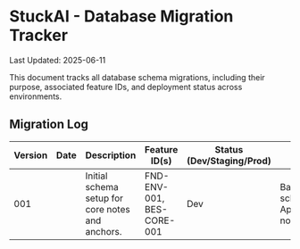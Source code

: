 # StuckAI - Database Migration Tracker
Last Updated: 2025-06-11

This document tracks all database schema migrations, including their purpose, associated feature IDs, and deployment status across environments.

## Migration Log

| Version | Date | Description | Feature ID(s) | Status (Dev/Staging/Prod) | Notes |
|---------|------|-------------|---------------|---------------------------|-------|
| 001     |      | Initial schema setup for core notes and anchors. | FND-ENV-001, BES-CORE-001 | Dev | Based on Drizzle ORM schema in App_Code/services/anchor-note-svc/db/schema.ts |
